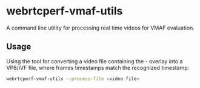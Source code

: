 # webrtcperf-vmaf-utils
A command line utility for processing real time videos for VMAF evaluation.

## Usage
Using the tool for converting a video file containing the <id>-<timestamp> overlay into a VP8/IVF file, where frames timestamps match the recognized timestamp:
```bash
webrtcperf-vmaf-utils --process-file <video file>
```
